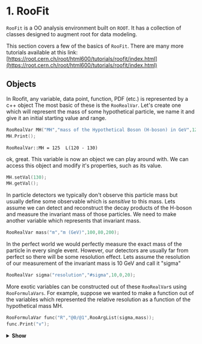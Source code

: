 # 1. RooFit
`RooFit` is a OO analysis environment built on `ROOT`. It has a collection of classes designed to augment root for data modeling.

This section covers a few of the basics of `RooFit`. There are many more tutorials available at this link: [https://root.cern.ch/root/html600/tutorials/roofit/index.html](https://root.cern.ch/root/html600/tutorials/roofit/index.html)

## Objects
In Roofit, any variable, data point, function, PDF (etc.) is represented by a c++ object
The most basic of these is the `RooRealVar`. Let's create one which will represent the mass of some hypothetical particle, we name it and give it an initial starting value and range.

```c++
RooRealVar MH("MH","mass of the Hypothetical Boson (H-boson) in GeV",125,120,130);
MH.Print();
```
```shell
RooRealVar::MH = 125  L(120 - 130)
```

ok, great. This variable is now an object we can play around with. We can access this object and modify it's properties, such as its value. 

```c++
MH.setVal(130);
MH.getVal();
```

In particle detectors we typically don't observe this particle mass but usually define some observable which is *sensitive* to this mass. Lets assume we can detect and reconstruct the decay products of the H-boson and measure the invariant mass of those particles. We need to make another variable which represents that invariant mass.

```c++
RooRealVar mass("m","m (GeV)",100,80,200);
```

In the perfect world we would perfectly measure the exact mass of the particle in every single event. However, our detectors are usually far from perfect so there will be some resolution effect. Lets assume the resolution of our measurement of the invariant mass is 10 GeV and call it "sigma"

```c++
RooRealVar sigma("resolution","#sigma",10,0,20);
```

More exotic variables can be constructed out of these `RooRealVar`s using `RooFormulaVars`. For example, suppose we wanted to make a function out of the variables which represented the relative resolution as a function of the hypothetical mass MH. 

```c++
RooFormulaVar func("R","@0/@1",RooArgList(sigma,mass));
func.Print("v");
```

<details>
<summary><b>Show</b></summary>
```shell
--- RooAbsArg ---
  Value State: DIRTY
  Shape State: DIRTY
  Attributes: 
  Address: 0x10e878068
  Clients: 
  Servers: 
    (0x10dcd47b0,V-) RooRealVar::resolution "#sigma"
    (0x10dcd4278,V-) RooRealVar::m "m (GeV)"
  Proxies: 
    actualVars -> 
      1)  resolution
      2)           m
--- RooAbsReal ---

  Plot label is "R"
    --- RooFormula ---
    Formula: "@0/@1"
    (resolution,m)
```
</details>


Notice how there is a list of the variables we passed (the servers or "actual vars"). We can now plot the function. RooFit has a special plotting object `RooPlot` which keeps track of the objects (and their normalisations) which we want to draw. Since RooFit doesn't know the difference between which objects are/aren't dependant, we need to tell it. 

Right now, we have the relative resolution as $R(m,\sigma)$, whereas we want to plot 
$R(m,\sigma(m))$!

```c++
TCanvas *can = new TCanvas();

//make the x-axis the "mass"
RooPlot *plot = mass.frame(); 
func.plotOn(plot);

plot->Draw();
can->Draw();
```
![](images/expo.png)

The main objects we are interested in using from RooFit are *probability denisty functions* or (PDFs). We can construct the PDF,

$$
f(m|M_{H},\sigma)
$$

as a simple Gaussian shape for example or a `RooGaussian` in RooFit language (think McDonald's logic, everything is a `RooSomethingOrOther`)

```c++
RooGaussian gauss("gauss","f(m|M_{H},#sigma)",mass,MH,sigma);
gauss.Print("V");
```

<details>
<summary><b>Show</b></summary>
```shell
--- RooAbsArg ---
  Value State: DIRTY
  Shape State: DIRTY
  Attributes: 
  Address: 0x10ecf4188
  Clients: 
  Servers: 
    (0x10dcd4278,V-) RooRealVar::m "m (GeV)"
    (0x10a08a9d8,V-) RooRealVar::MH "mass of the Hypothetical Boson (H-boson) in GeV"
    (0x10dcd47b0,V-) RooRealVar::resolution "#sigma"
  Proxies: 
    x -> m
    mean -> MH
    sigma -> resolution
--- RooAbsReal ---

  Plot label is "gauss"
--- RooAbsPdf ---
Cached value = 0
```
</details>

Notice how the gaussian PDF, like the `RooFormulaVar` depends on our `RooRealVar` objects, these are its servers.  Its evaluation will depend on their values. 

The main difference between PDFs and Functions in RooFit is that PDFs are *automatically normalised to unitiy*, hence they represent a probability density, you don't need to normalise yourself. Lets plot it for the different values of $m$.

```c++
plot = mass.frame();
    
gauss.plotOn(plot);

MH.setVal(120);
gauss.plotOn(plot,RooFit::LineColor(kBlue));

MH.setVal(125);
gauss.plotOn(plot,RooFit::LineColor(kRed));

MH.setVal(135);
gauss.plotOn(plot,RooFit::LineColor(kGreen));

plot->Draw();

can->Update();
can->Draw();
```

![](images/gaus.png)

Note that as we change the value of `MH`, the PDF gets updated at the same time.

PDFs can be used to generate Monte Carlo data. One of the benefits of RooFit is that to do so only uses a single line of code! As before, we have to tell `RooFit` which variables to generate in (e.g which are the observables for an experiment). In this case, each of our events will be a single value of "mass" $m$. The arguments for the function are the set of observables, follwed by the number of events,

```c++
RooDataSet *data = (RooDataSet*) gauss.generate(RooArgSet(mass),500); 
```

Now we can plot the data as with other RooFit objects.

```c++
plot = mass.frame();

data->plotOn(plot);
gauss.plotOn(plot);
gauss.paramOn(plot);

plot->Draw();
can->Update();
can->Draw();
```

![](images/gausdata.png)

Of course we're not in the business of generating MC events, but collecting *real data!*. Next we will look at using real data in `RooFit`.

## Datasets

A dataset is essentially just a collection of points in N-dimensional (N-observables) space. There are two basic implementations in RooFit, 

1) an "unbinned" dataset - `RooDataSet`

2) a "binned" dataset - `RooDataHist`

both of these use the same basic structure as below

![](images/datastructure.png)

Lets create an empty dataset where the only observable, the mass. Points can be added to the dataset one by one ...

```c++
RooDataSet mydata("dummy","My dummy dataset",RooArgSet(mass)); 
// We've made a dataset with one observable (mass)

mass.setVal(123.4);
mydata.add(RooArgSet(mass));
mass.setVal(145.2);
mydata.add(RooArgSet(mass));
mass.setVal(170.8);
mydata.add(RooArgSet(mass));

mydata.Print();
```

```shell
RooDataSet::dummy[m] = 3 entries
```

There are also other ways to manipulate datasets in this way as shown in the diagram below 

![](images/datasets_manip.png)


Luckily there are also Constructors for a `RooDataSet` from a `TTree` and for a `RooDataHist` from a `TH1` so its simple to convert from your usual ROOT objects.

Let's take an example dataset put together already.

```c++
TFile *file = TFile::Open("tutorial.root");
file->ls();
```
<details>
<summary><b>Show file contents</b></summary>
```shell
TFile**		tutorial.root
 TFile*		tutorial.root
  KEY: RooWorkspace	workspace;1	Tutorial Workspace
  KEY: TProcessID	ProcessID0;1	48737500-e7e5-11e6-be6f-0d0011acbeef
```
</details>


Inside the file, there is something called a `RooWorkspace`. This is just the RooFit way of keeping a persistent link between the objects for a model. It is a very useful way to share data and PDFs/functions etc among CMS collaborators.

Let's take a look at it. It contains a `RooDataSet` and one variable. This time we called our variable (or observable) `CMS_hgg_mass`, let's assume now that this is the invariant mass of photon pairs where we assume our H-boson decays to photons.  

```c++
RooWorkspace *wspace = (RooWorkspace*) file->Get("workspace");
wspace->Print("v");
```

<details>
<summary><b>Show</b></summary>
```shell
RooWorkspace(workspace) Tutorial Workspace contents

variables
---------
(CMS_hgg_mass)

datasets
--------
RooDataSet::dataset(CMS_hgg_mass)
```
</details>

Let's have a look at the data. The `RooWorkspace` has several accessor functions, we will use the `RooWorkspace::data` one. 
There are also `RooWorkspace::var`, `RooWorkspace::function` and `RooWorkspace::pdf` with (hopefully) obvious purposes.

```c++
RooDataSet *hgg_data = (RooDataSereat*) wspace->data("dataset");
RooRealVar *hgg_mass = (RooRealVar*) wspace->var("CMS_hgg_mass");

plot = hgg_mass->frame();

hgg_data->plotOn(plot,RooFit::Binning(160)); 
// Here we've picked a certain number of bins just for plotting purposes 

plot->Draw();
can->Update();
can->Draw();
```
[](images/realdata.png)

# 2. Likelihoods and Fitting to data 

The data we have in our file doesn't look like a Gaussian distribution. Instead, we could probably use something like an exponential to describe it. 

There is an exponential PDF already in `RooFit` (yep you guessed it) `RooExponential`. For a pdf, we only need one parameter which is the exponential slope $\alpha$ so our pdf is,  

$$ f(m|\alpha) = \dfrac{1}{N} e^{-\alpha m}$$


Where of course, $N = \int_{110}^{150} e^{-\alpha m} dm$ is the normalisation constant.

You can fund a bunch of available RooFit functions here: [https://root.cern.ch/root/html/ROOFIT_ROOFIT_Index.html](https://root.cern.ch/root/html/ROOFIT_ROOFIT_Index.html)

There is also support for a generic pdf in the form of a `RooGenericPdf`, check this link: [https://root.cern.ch/doc/v608/classRooGenericPdf.html](https://root.cern.ch/doc/v608/classRooGenericPdf.html)

Let's create an exponential PDF for our background, 

```c++
RooRealVar alpha("alpha","#alpha",-0.05,-0.2,0.01);
RooExponential expo("exp","exponential function",*hgg_mass,alpha);
```

We can use RooFit to tell us to estimate the value of $\alpha$ using this dataset. You will learn more about parameter estimation but for now we will just assume you know about maximising likelihoods. This *maximum likelihood estimator* is common in HEP and is known to give unbiased estimates for things like distribution means etc. 

This also introduces the other main use of PDFs in RooFit. They can be used to construct *likelihoods* easily.

The likelihood $\mathcal{L}$ is defined for a particluar dataset (and model) as being proportional to the probability to observe the data assuming some pdf. For our data, the probability to observe an event with a value in an interval bounded by a and b is given by,

$$ P\left(m~\epsilon~[a,b] \right) = \int_{a}^{b} f(m|\alpha)dm  $$


As that interval shrinks we can say this probability just becomes equal to $f(m|\alpha)dm$.

The probability to observe the dataset we have is given by the product of such probabilities for each of our data points, so that 

$$\mathcal{L}(\alpha) \propto \prod_{i} f(m_{i}|\alpha)$$

Note that for a specific dataset, the $dm$ factors which should be there are constnant. They can therefore be absorbed into the constant of proportionality!

The maximum likelihood esitmator for $\alpha$, usually written as $\hat{\alpha}$, is found by maximising $\mathcal{L}(\alpha)$.

Note that this won't depend on the value of the constant of proportionality so we can ignore it. This is true in most scenarios because usually only the *ratio* of likelihoods is needed, in which the constant factors out. 

Obviously this multiplication of exponentials can lead to very large (or very small) numbers which can lead to numerical instabilities. To avoid this, we can take logs of the likelihood. Its also common to multiply this by -1 and minimize the resulting **N**egative **L**og **L**ikelihood : $\mathrm{-Log}\mathcal{L}(\alpha)$.

`RooFit` can construct the **NLL** for us.

```c++
RooNLLVar *nll = (RooNLLVar*) expo.createNLL(*hgg_data);
nll->Print("v");
```

<details>
<summary><b>Show</b></summary>
```shell
--- RooAbsArg ---
  Value State: DIRTY
  Shape State: DIRTY
  Attributes:
  Address: 0x7fdddbe46200
  Clients:
  Servers:
    (0x11eab5638,V-) RooRealVar::alpha "#alpha"
  Proxies:
    paramSet ->
      1)  alpha
--- RooAbsReal ---

  Plot label is "nll_exp_dataset"
```
</details>

Notice that the NLL object knows which RooRealVar is the parameter because it doesn't find that one in the dataset. This is how RooFit distiguishes between *observables* and *parameters*.

RooFit has an interface to Minuit via the `RooMinimizer` class which takes the NLL as an argument. To minimize, we just call the `RooMinimizer::minimize()` function. **`Minuit2`** is the program and **`migrad`** is the minimization routine which uses gradient descent.

```c++
RooMinimizer minim(*nll);
minim.minimize("Minuit2","migrad");  
```
<details>
<summary><b>Show</b></summary>
```shell
 **********
 **    1 **SET PRINT           1
 **********
 **********
 **    2 **SET NOGRAD
 **********
 PARAMETER DEFINITIONS:
    NO.   NAME         VALUE      STEP SIZE      LIMITS
     1 alpha       -5.00000e-02  2.10000e-02   -2.00000e-01  1.00000e-02
 **********
 **    3 **SET ERR         0.5
 **********
 **********
 **    4 **SET PRINT           1
 **********
 **********
 **    5 **SET STR           1
 **********
 NOW USING STRATEGY  1: TRY TO BALANCE SPEED AGAINST RELIABILITY
 **********
 **    6 **MIGRAD         500           1
 **********
 FIRST CALL TO USER FUNCTION AT NEW START POINT, WITH IFLAG=4.
 START MIGRAD MINIMIZATION.  STRATEGY  1.  CONVERGENCE WHEN EDM .LT. 1.00e-03
 FCN=3589.52 FROM MIGRAD    STATUS=INITIATE        4 CALLS           5 TOTAL
                     EDM= unknown      STRATEGY= 1      NO ERROR MATRIX
  EXT PARAMETER               CURRENT GUESS       STEP         FIRST
  NO.   NAME      VALUE            ERROR          SIZE      DERIVATIVE
   1  alpha       -5.00000e-02   2.10000e-02   2.24553e-01  -9.91191e+01
                               ERR DEF= 0.5
 MIGRAD MINIMIZATION HAS CONVERGED.
 MIGRAD WILL VERIFY CONVERGENCE AND ERROR MATRIX.
 COVARIANCE MATRIX CALCULATED SUCCESSFULLY
 FCN=3584.68 FROM MIGRAD    STATUS=CONVERGED      18 CALLS          19 TOTAL
                     EDM=1.4449e-08    STRATEGY= 1      ERROR MATRIX ACCURATE
  EXT PARAMETER                                   STEP         FIRST
  NO.   NAME      VALUE            ERROR          SIZE      DERIVATIVE
   1  alpha       -4.08262e-02   2.91959e-03   1.33905e-03  -3.70254e-03
                               ERR DEF= 0.5
 EXTERNAL ERROR MATRIX.    NDIM=  25    NPAR=  1    ERR DEF=0.5
  8.527e-06
```
</details>

`RooFit` has found the best fit value of alpha for this dataset. It also estimates an uncertainty on alpha using the Hessian matrix from the fit.

```c++
alpha.Print("v");
```
```shell
--- RooAbsArg ---
  Value State: clean
  Shape State: clean
  Attributes:
  Address: 0x11eab5638
  Clients:
    (0x11eab5978,V-) RooExponential::exp "exponential function"
    (0x7fdddbe46200,V-) RooNLLVar::nll_exp_dataset "-log(likelihood)"
    (0x7fdddbe95600,V-) RooExponential::exp "exponential function"
    (0x7fdddbe5a400,V-) RooRealIntegral::exp_Int[CMS_hgg_mass] "Integral of exponential function"
  Servers:
  Proxies:
--- RooAbsReal ---

  Plot label is "alpha"
--- RooAbsRealLValue ---
  Fit range is [ -0.2 , 0.01 ]
--- RooRealVar ---
  Error = 0.00291959
```

Lets plot the resulting exponential on the data. Notice that the value of $\hat{\alpha}$ is used for the exponential. 

```c++
expo.plotOn(plot);
expo.paramOn(plot);
plot->Draw();
can->Update();
can->Draw();
```

![](images/expofit.png)

It looks like there could be a small region near 125 GeV for which our fit doesn't quite go through the points. Maybe our hypothetical H-boson isn't so hypothetical after all!

Let's see what happens if we include some resonant signal into the fit. We can take our Gaussian function again and use that as a signal model. A reasonable value for the resolution of a resonant signal with a mass around 125 GeV decaying to a pair of photons is around a GeV.

```c++
sigma.setVal(1.);
sigma.setConstant();

MH.setVal(125);
MH.setConstant();

RooGaussian hgg_signal("signal","Gaussian PDF",*hgg_mass,MH,sigma);
```

By setting these parameters constant, RooFit knows (either when creating the NLL by hand or when using `fitTo`) that there is not need to fit for these parameters. 

We need to add this to our exponential model and fit a "Sigmal+Background model" by creating a `RooAddPdf`. In RooFit there are two ways to add PDFs, recursively where the fraction of yields for the signal and background is a parameter or absolutely where each PDF has its own normalisation. We're going to use the second one.

```c++
RooRealVar norm_s("norm_s","N_{s}",10,100);
RooRealVar norm_b("norm_b","N_{b}",0,1000);

const RooArgList components(hgg_signal,expo);
const RooArgList coeffs(norm_s,norm_b);

RooAddPdf model("model","f_{s+b}",components,coeffs);
model.Print("v");
```

<details>
<summary><b>Show</b></summary>
```shell
--- RooAbsArg ---
  Value State: DIRTY
  Shape State: DIRTY
  Attributes: 
  Address: 0x11ed5d7a8
  Clients: 
  Servers: 
    (0x11ed5a0f0,V-) RooGaussian::signal "Gaussian PDF"
    (0x11ed5d058,V-) RooRealVar::norm_s "N_{s}"
    (0x11eab5978,V-) RooExponential::exp "exponential function"
    (0x11ed5d398,V-) RooRealVar::norm_b "N_{b}"
  Proxies: 
    !refCoefNorm -> 
    !pdfs -> 
      1)  signal
      2)     exp
    !coefficients -> 
      1)  norm_s
      2)  norm_b
--- RooAbsReal ---

  Plot label is "model"
--- RooAbsPdf ---
Cached value = 0
```
</details>

Ok now lets fit the model. Note this time we add the option `Extended()` which tells RooFit that we care about the overall number of observed events in the data $n$ too. It will add an additional Poisson term in the likelihood to account for this so our likelihood this time looks like,

$$L_{s+b}(N_{s},N_{b},\alpha) = \dfrac{ N_{s}+N_{b}^{n} e^{N_{s}+N_{b}} }{n!} \cdot \prod_{i}^{n} \left[ c f_{s}(m_{i}|M_{H},\sigma)+ (1-c)f_{b}(m_{i}|\alpha)  \right] $$


where $c = \dfrac{ N_{s} }{ N_{s} + N_{b} }$,   $f_{s}(m|M_{H},\sigma)$ is the Gaussian signal pdf and $f_{b}(m|\alpha)$ is the exponential pdf. Remember that $M_{H}$ and $\sigma$ are fixed so that they are no longer parameters of the likelihood.

There is a simpler interface for maximum likelihood fits which is the `RooAbsPdf::fitTo` method. With this simple method, RooFit will construct the negative log-likelihood function, from the pdf, and minimize all of the free parameters in one step.

```c++
model.fitTo(*hgg_data,RooFit::Extended());

model.plotOn(plot,RooFit::Components("exp"),RooFit::LineColor(kGreen));
model.plotOn(plot,RooFit::LineColor(kRed));
model.paramOn(plot);

can->Clear();
plot->Draw();
can->Update();
can->Draw();
```

![](images/fit.png)

What about if we also fit for the mass ($M_{H}$)? we can easily do this by removing the constant setting on MH.

```c++
MH.setConstant(false);
model.fitTo(*hgg_data,RooFit::Extended());
```

<details>
<summary><b>Show</b></summary>
```shell
[#1] INFO:Minization -- RooMinimizer::optimizeConst: activating const optimization
[#1] INFO:Minization --  The following expressions have been identified as constant and will be precalculated and cached: (signal)
[#1] INFO:Minization --  The following expressions will be evaluated in cache-and-track mode: (exp)
 **********
 **    1 **SET PRINT           1
 **********
 **********
 **    2 **SET NOGRAD
 **********
 PARAMETER DEFINITIONS:
    NO.   NAME         VALUE      STEP SIZE      LIMITS
     1 alpha       -4.08262e-02  2.91959e-03   -2.00000e-01  1.00000e-02
     2 norm_b       5.00000e+02  1.00000e+02    0.00000e+00  1.00000e+03
     3 norm_s       5.50000e+01  9.00000e+00    1.00000e+01  1.00000e+02
 **********
 **    3 **SET ERR         0.5
 **********
 **********
 **    4 **SET PRINT           1
 **********
 **********
 **    5 **SET STR           1
 **********
 NOW USING STRATEGY  1: TRY TO BALANCE SPEED AGAINST RELIABILITY
 **********
 **    6 **MIGRAD        1500           1
 **********
 FIRST CALL TO USER FUNCTION AT NEW START POINT, WITH IFLAG=4.
 START MIGRAD MINIMIZATION.  STRATEGY  1.  CONVERGENCE WHEN EDM .LT. 1.00e-03
 FCN=-2171.16 FROM MIGRAD    STATUS=INITIATE       12 CALLS          13 TOTAL
                     EDM= unknown      STRATEGY= 1      NO ERROR MATRIX       
  EXT PARAMETER               CURRENT GUESS       STEP         FIRST   
  NO.   NAME      VALUE            ERROR          SIZE      DERIVATIVE 
   1  alpha       -4.08262e-02   2.91959e-03   3.24715e-02   8.37267e-01
   2  norm_b       5.00000e+02   1.00000e+02   2.01358e-01  -4.31189e+02
   3  norm_s       5.50000e+01   9.00000e+00   2.01358e-01  -1.12998e+01
                               ERR DEF= 0.5
 MIGRAD MINIMIZATION HAS CONVERGED.
 MIGRAD WILL VERIFY CONVERGENCE AND ERROR MATRIX.
 COVARIANCE MATRIX CALCULATED SUCCESSFULLY
 FCN=-2327.53 FROM MIGRAD    STATUS=CONVERGED      89 CALLS          90 TOTAL
                     EDM=2.70696e-05    STRATEGY= 1      ERROR MATRIX ACCURATE 
  EXT PARAMETER                                   STEP         FIRST   
  NO.   NAME      VALUE            ERROR          SIZE      DERIVATIVE 
   1  alpha       -4.08793e-02   2.96856e-03   1.10003e-03  -1.22544e-01
   2  norm_b       9.67647e+02   3.25523e+01   5.72865e-03  -1.80553e-02
   3  norm_s       3.22534e+01   1.16360e+01   9.71065e-03  -1.00987e-03
                               ERR DEF= 0.5
 EXTERNAL ERROR MATRIX.    NDIM=  25    NPAR=  3    ERR DEF=0.5
  8.816e-06  1.310e-04 -1.322e-04 
  1.310e-04  1.072e+03 -1.064e+02 
 -1.322e-04 -1.064e+02  1.397e+02 
 PARAMETER  CORRELATION COEFFICIENTS  
       NO.  GLOBAL      1      2      3
        1  0.00378   1.000  0.001 -0.004
        2  0.27495   0.001  1.000 -0.275
        3  0.27497  -0.004 -0.275  1.000
 **********
 **    7 **SET ERR         0.5
 **********
 **********
 **    8 **SET PRINT           1
 **********
 **********
 **    9 **HESSE        1500
 **********
 COVARIANCE MATRIX CALCULATED SUCCESSFULLY
 FCN=-2327.53 FROM HESSE     STATUS=OK             16 CALLS         106 TOTAL
                     EDM=2.70761e-05    STRATEGY= 1      ERROR MATRIX ACCURATE 
  EXT PARAMETER                                INTERNAL      INTERNAL  
  NO.   NAME      VALUE            ERROR       STEP SIZE       VALUE   
   1  alpha       -4.08793e-02   2.96856e-03   2.20007e-04   5.41516e-01
   2  norm_b       9.67647e+02   3.25747e+01   2.29146e-04   1.20909e+00
   3  norm_s       3.22534e+01   1.16433e+01   3.88426e-04  -5.29939e-01
                               ERR DEF= 0.5
 EXTERNAL ERROR MATRIX.    NDIM=  25    NPAR=  3    ERR DEF=0.5
  8.816e-06  1.367e-04 -1.370e-04 
  1.367e-04  1.073e+03 -1.074e+02 
 -1.370e-04 -1.074e+02  1.398e+02 
 PARAMETER  CORRELATION COEFFICIENTS  
       NO.  GLOBAL      1      2      3
        1  0.00392   1.000  0.001 -0.004
        2  0.27718   0.001  1.000 -0.277
        3  0.27720  -0.004 -0.277  1.000
[#1] INFO:Minization -- RooMinimizer::optimizeConst: deactivating const optimization
```
</details>

Notice now the result for the fitted MH is not 125 and gets added to the fitted parameters since now it is floating.
We can get more information about the fit, via the `RooFitResult`, using the option `Save()`. 

```c++
RooFitResult *fit_res = (RooFitResult*) model.fitTo(*hgg_data,RooFit::Extended(),RooFit::Save());
```

For example, we can get the Correlation Matrix from the fit result... Note that the order of the parameters are the same as listed in the "Floating Parameter" list above

```c++
TMatrixDSym cormat = fit_res->correlationMatrix();
cormat.Print();
```
```shell
4x4 matrix is as follows

     |      0    |      1    |      2    |      3    |
---------------------------------------------------------
   0 |          1    -0.03282    0.009538    -0.02623 
   1 |   -0.03282           1   -0.001978    0.005439 
   2 |   0.009538   -0.001978           1     -0.2769 
   3 |   -0.02623    0.005439     -0.2769           1 
```

A nice feature of `RooFit` is that once we have a PDF, data and results like this, we can import this new model into our `RooWorkspace` and show off our new discovery to our LHC friends (if we weren't already too late!). We can also save the "state" of our parameters for later, by creating a snapshot of the current values. 

```c++
wspace->import(model);  
RooArgSet *params = model.getParameters(*hgg_data);
wspace->saveSnapshot("nominal_values",*params);

wspace->Print("V");
```
<details>
<summary><b>Show output</b></summary>
```bash 
RooWorkspace(workspace) Tutorial Workspace contents

variables
---------
(CMS_hgg_mass,MH,alpha,norm_b,norm_s,resolution)

p.d.f.s
-------
RooExponential::exp[ x=CMS_hgg_mass c=alpha ] = 0.00248636
RooAddPdf::model[ norm_s * signal + norm_b * exp ] = 0.00240205
RooGaussian::signal[ x=CMS_hgg_mass mean=MH sigma=resolution ] = 5.34013e-110

datasets
--------
RooDataSet::dataset(CMS_hgg_mass)

parameter snapshots
-------------------
nominal_values = (MH=124.627 +/- 0.398094,resolution=1[C],norm_s=33.9097 +/- 11.7445,alpha=-0.040779 +/- 0.00297195,norm_b=966.109 +/- 32.6025)
```
 </details>

This is exactly what needs to be done when you want to use shape based datacards in combine with parametric models.
